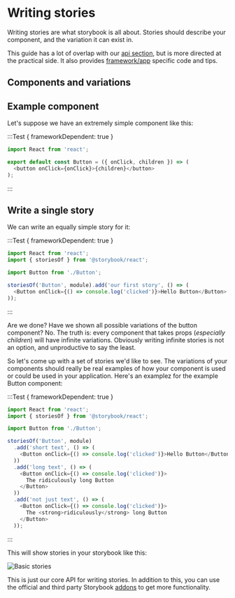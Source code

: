 # Writing stories

Writing stories are what storybook is all about. Stories should describe your component, and the variation it can exist in.

This guide has a lot of overlap with our [api section](/docs/api), but is more directed at the practical side. It also provides [framework/app](/guides/understanding/#apps) specific code and tips.

## Components and variations

## Example component
Let's suppose we have an extremely simple component like this:

:::Test { frameworkDependent: true }
```js // button.js | react
import React from 'react';

export default const Button = ({ onClick, children }) => (
  <button onClick={onClick}>{children}</button>
);
```
:::

## Write a single story
We can write an equally simple story for it:

:::Test { frameworkDependent: true }
```js // config.js | react
import React from 'react';
import { storiesOf } from '@storybook/react';

import Button from './Button';

storiesOf('Button', module).add('our first story', () => (
  <Button onClick={() => console.log('clicked')}>Hello Button</Button>
));
```
:::

Are we done? Have we shown all possible variations of the button component? No. The truth is: every component that takes props (*especially children*) will have infinite variations. Obviously writing infinite stories is not an option, and unproductive to say the least.

So let's come up with a set of stories we'd like to see. The variations of your components should really be real examples of how your component is used or could be used in your application. Here's an examplez for the example Button component:


:::Test { frameworkDependent: true }
```js // config.js | react
import React from 'react';
import { storiesOf } from '@storybook/react';

import Button from './Button';

storiesOf('Button', module)
  .add('short text', () => (
    <Button onClick={() => console.log('clicked')}>Hello Button</Button>
  ))
  .add('long text', () => (
    <Button onClick={() => console.log('clicked')}>
      The ridiculously long Button
    </Button>
  ))
  .add('not just text', () => (
    <Button onClick={() => console.log('clicked')}>
      The <strong>ridiculously</strong> long Button
    </Button>
  ));
```
:::

This will show stories in your storybook like this:

![Basic stories](../static/basic-stories.png)

This is just our core API for writing stories. In addition to this, you can use the official and third party Storybook [addons](/addons/introduction) to get more functionality.
